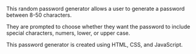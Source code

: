 This random password generator allows a user to generate a password between 8-50 characters.

They are prompted to choose whether they want the password to include special characters, numers, lower, or upper case. 

This password generator is created using HTML, CSS, and JavaScript.
